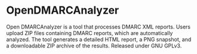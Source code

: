 # OpenDMARCAnalyzer
Open DMARCAnalyzer is a tool that processes DMARC XML reports. Users upload ZIP files containing DMARC reports, which are automatically analyzed. The tool generates a detailed HTML report, a PNG snapshot, and a downloadable ZIP archive of the results. Released under GNU GPLv3.
